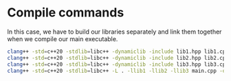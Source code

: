 # Compile commands

In this case, we have to build our libraries separately and link them together when we compile our main executable.

```sh
clang++ -std=c++20 -stdlib=libc++ -dynamiclib -include lib1.hpp lib1.cpp -include c.hpp c.cpp -o liblib1.dylib
clang++ -std=c++20 -stdlib=libc++ -dynamiclib -include lib2.hpp lib2.cpp -include c.hpp c.cpp -o liblib2.dylib
clang++ -std=c++20 -stdlib=libc++ -dynamiclib -include lib3.hpp lib3.cpp -include c.hpp c.cpp -o liblib3.dylib
clang++ -std=c++20 -stdlib=libc++ -L . -llib1 -llib2 -llib3 main.cpp -o main
```